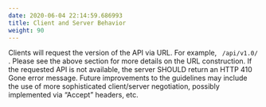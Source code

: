 ```yaml
---
date: 2020-06-04 22:14:59.686993
title: Client and Server Behavior
weight: 90
---
```

<div id="client-and-server-behavior" class="section">


Clients will request the version of the API via URL. For example, ` 
/api/v1.0/  ` . Please see the above section for more details on the URL
construction. If the requested API is not available, the server SHOULD
return an HTTP 410 Gone error message. Future improvements to the
guidelines may include the use of more sophisticated client/server
negotiation, possibly implemented via “Accept” headers, etc.

</div>